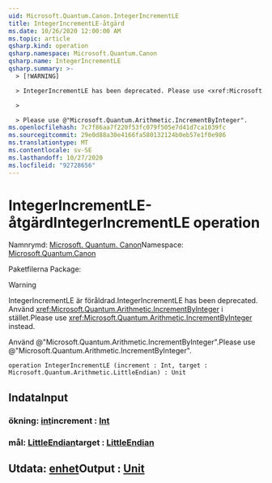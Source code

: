```yaml
---
uid: Microsoft.Quantum.Canon.IntegerIncrementLE
title: IntegerIncrementLE-åtgärd
ms.date: 10/26/2020 12:00:00 AM
ms.topic: article
qsharp.kind: operation
qsharp.namespace: Microsoft.Quantum.Canon
qsharp.name: IntegerIncrementLE
qsharp.summary: >-
  > [!WARNING]

  > IntegerIncrementLE has been deprecated. Please use <xref:Microsoft.Quantum.Arithmetic.IncrementByInteger> instead.

  >

  > Please use @"Microsoft.Quantum.Arithmetic.IncrementByInteger".
ms.openlocfilehash: 7c7f86aa7f220f53fc079f505e7d41d7ca1039fc
ms.sourcegitcommit: 29e0d88a30e4166fa580132124b0eb57e1f0e986
ms.translationtype: MT
ms.contentlocale: sv-SE
ms.lasthandoff: 10/27/2020
ms.locfileid: "92728656"
---
```

# <a name="integerincrementle-operation"></a><span data-ttu-id="704a1-102">IntegerIncrementLE-åtgärd</span><span class="sxs-lookup"><span data-stu-id="704a1-102">IntegerIncrementLE operation</span></span>

<span data-ttu-id="704a1-103">Namnrymd: [Microsoft. Quantum. Canon](xref:Microsoft.Quantum.Canon)</span><span class="sxs-lookup"><span data-stu-id="704a1-103">Namespace: [Microsoft.Quantum.Canon](xref:Microsoft.Quantum.Canon)</span></span>

<span data-ttu-id="704a1-104">Paketfilerna [](https://nuget.org/packages/)</span><span class="sxs-lookup"><span data-stu-id="704a1-104">Package: [](https://nuget.org/packages/)</span></span>


> [!WARNING]
> <span data-ttu-id="704a1-105">IntegerIncrementLE är föråldrad.</span><span class="sxs-lookup"><span data-stu-id="704a1-105">IntegerIncrementLE has been deprecated.</span></span> <span data-ttu-id="704a1-106">Använd <xref:Microsoft.Quantum.Arithmetic.IncrementByInteger> i stället.</span><span class="sxs-lookup"><span data-stu-id="704a1-106">Please use <xref:Microsoft.Quantum.Arithmetic.IncrementByInteger> instead.</span></span>
>
> <span data-ttu-id="704a1-107">Använd @"Microsoft.Quantum.Arithmetic.IncrementByInteger".</span><span class="sxs-lookup"><span data-stu-id="704a1-107">Please use @"Microsoft.Quantum.Arithmetic.IncrementByInteger".</span></span>



```qsharp
operation IntegerIncrementLE (increment : Int, target : Microsoft.Quantum.Arithmetic.LittleEndian) : Unit
```


## <a name="input"></a><span data-ttu-id="704a1-108">Indata</span><span class="sxs-lookup"><span data-stu-id="704a1-108">Input</span></span>

### <a name="increment--int"></a><span data-ttu-id="704a1-109">ökning: [int](xref:microsoft.quantum.lang-ref.int)</span><span class="sxs-lookup"><span data-stu-id="704a1-109">increment : [Int](xref:microsoft.quantum.lang-ref.int)</span></span>




### <a name="target--littleendian"></a><span data-ttu-id="704a1-110">mål: [LittleEndian](xref:Microsoft.Quantum.Arithmetic.LittleEndian)</span><span class="sxs-lookup"><span data-stu-id="704a1-110">target : [LittleEndian](xref:Microsoft.Quantum.Arithmetic.LittleEndian)</span></span>





## <a name="output--unit"></a><span data-ttu-id="704a1-111">Utdata: [enhet](xref:microsoft.quantum.lang-ref.unit)</span><span class="sxs-lookup"><span data-stu-id="704a1-111">Output : [Unit](xref:microsoft.quantum.lang-ref.unit)</span></span>

